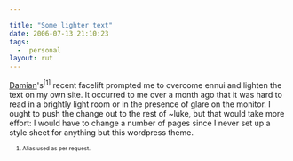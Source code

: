 ```yaml
---

title: "Some lighter text"
date: 2006-07-13 21:10:23
tags:
  -  personal
layout: rut
---
```


<a title="Postcards · from · the · Way · to · Armadillo" href="http://damian792.livejournal.com/">Damian</a>'s<sup>[1]</sup> recent facelift prompted me to overcome ennui and lighten the text on my own site.  It occurred to me over a month ago that it was hard to read in a brightly light room or in the presence of glare on the monitor.  I ought to push the change out to the rest of ~luke, but that would take more effort:  I would have to change a number of pages since I never set up a style sheet for anything but this wordpress theme.
<ol><font size="-2">
	<li><font size="-2">Alias used as per request.</font></li>
</font></ol>

